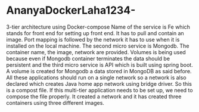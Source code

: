 # AnanyaDockerLaha1234-
3-tier architecture using Docker-compose
Name of the service is Fe which stands for front end for setting up front end.
It has to pull and contain an image. Port mapping is followed by the network it has to use when it is 
installed on the local machine. 
The second micro service is Mongodb. The container name, the image, network are provided. 
Volumes is being used because even if Mongodb container terminates the data should be persistent and the third micro service is API which is built using spring boot.
A volume is created for Mongodb a data stored in MongoDB as said before.
All these applications should run on a single network so a network is also declared which creates Java home app network using bridge driver.
So this is a compost file. 
If this multi-tier application needs to be set up, we need to compose the file properly.
It created a network and it has created three containers using three different images.


